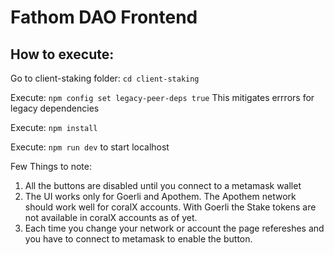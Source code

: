 # Fathom DAO Frontend

## How to execute:

Go to client-staking folder: ```cd client-staking```

Execute: ```npm config set legacy-peer-deps true``` This mitigates errrors for legacy dependencies

Execute: ```npm install```

Execute: ```npm run dev``` to start localhost


Few Things to note:
1. All the buttons are disabled until you connect to a metamask wallet
2. The UI works only for Goerli and Apothem. The Apothem network should work well for coralX accounts. With Goerli the Stake tokens are not available in coralX accounts as of yet.
3. Each time you change your network or account the page refereshes and you have to connect to metamask to enable the button.
